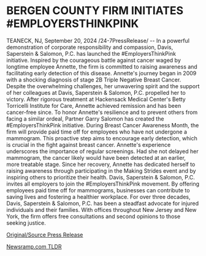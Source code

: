 # BERGEN COUNTY FIRM INITIATES #EMPLOYERSTHINKPINK

TEANECK, NJ, September 20, 2024 /24-7PressRelease/ -- In a powerful demonstration of corporate responsibility and compassion, Davis, Saperstein & Salomon, P.C. has launched the #EmployersThinkPink initiative. Inspired by the courageous battle against cancer waged by longtime employee Annette, the firm is committed to raising awareness and facilitating early detection of this disease.  Annette's journey began in 2009 with a shocking diagnosis of stage 2B Triple Negative Breast Cancer. Despite the overwhelming challenges, her unwavering spirit and the support of her colleagues at Davis, Saperstein & Salomon, P.C. propelled her to victory. After rigorous treatment at Hackensack Medical Center's Betty Torricelli Institute for Care, Annette achieved remission and has been cancer-free since.   To honor Annette's resilience and to prevent others from facing a similar ordeal, Partner Garry Salomon has created the #EmployersThinkPink initiative. During Breast Cancer Awareness Month, the firm will provide paid time off for employees who have not undergone a mammogram. This proactive step aims to encourage early detection, which is crucial in the fight against breast cancer.   Annette's experience underscores the importance of regular screenings. Had she not delayed her mammogram, the cancer likely would have been detected at an earlier, more treatable stage. Since her recovery, Annette has dedicated herself to raising awareness through participating in the Making Strides event and by inspiring others to prioritize their health.  Davis, Saperstein & Salomon, P.C. invites all employers to join the #EmployersThinkPink movement. By offering employees paid time off for mammograms, businesses can contribute to saving lives and fostering a healthier workplace.   For over three decades, Davis, Saperstein & Salomon, P.C. has been a steadfast advocate for injured individuals and their families. With offices throughout New Jersey and New York, the firm offers free consultations and second opinions to those seeking justice. 

[Original/Source Press Release](https://www.24-7pressrelease.com/press-release/514522/bergen-county-firm-initiates-employersthinkpink) 

[Newsramp.com TLDR](https://newsramp.com/None) 
